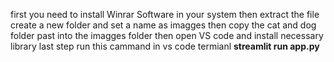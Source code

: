 first you need to install Winrar Software in your system
then extract the file 
create a new folder and set a name as imagges 
then copy the cat and dog folder 
past into the imagges folder
then open VS code and install necessary library
last step run this cammand in vs code termianl **streamlit run app.py**
